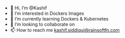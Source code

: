 - 👋 Hi, I’m @Kashif
- 👀 I’m interested in Dockers Images
- 🌱 I’m currently learning Dockers & Kubernetes
- 💞️ I’m looking to collaborate on 
- 📫 How to reach me kashif.siddiqui@rainsoftfn.com


<!---
m-k-siddiqui/m-k-siddiqui is a ✨ special ✨ repository because its `README.md` (this file) appears on your GitHub profile.
You can click the Preview link to take a look at your changes.
--->
